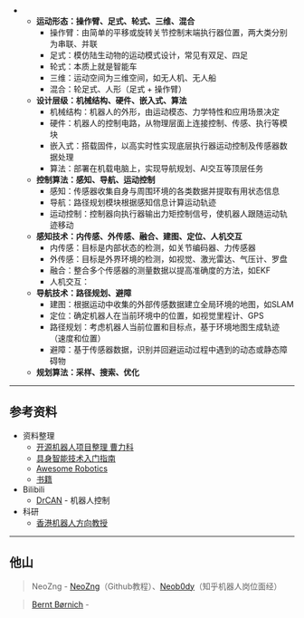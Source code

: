 
+ 
	+ **运动形态：操作臂、足式、轮式、三维、混合**
		+ 操作臂：由简单的平移或旋转关节控制末端执行器位置，两大类分别为串联、并联
		+ 足式：模仿陆生动物的运动模式设计，常见有双足、四足
		+ 轮式：本质上就是智能车
		+ 三维：运动空间为三维空间，如无人机、无人船
		+ 混合：轮足式、人形（足式 + 操作臂）
	+ **设计层级：机械结构、硬件、嵌入式、算法**
		+ 机械结构：机器人的外形，由运动模态、力学特性和应用场景决定
		+ 硬件：机器人的控制电路，从物理层面上连接控制、传感、执行等模块
		+ 嵌入式：搭载固件，以高实时性实现底层执行器运动控制及传感器数据处理
		+ 算法：部署在机载电脑上，实现导航规划、AI交互等顶层任务
	+ **控制算法：感知、导航、运动控制**
		+ 感知：传感器收集自身与周围环境的各类数据并提取有用状态信息
		+ 导航：路径规划模块根据感知信息计算运动轨迹
		+ 运动控制：控制器向执行器输出力矩控制信号，使机器人跟随运动轨迹移动
	+ **感知技术：内传感、外传感、融合、建图、定位、人机交互**
		+ 内传感：目标是内部状态的检测，如关节编码器、力传感器
		+ 外传感：目标是外界环境的检测，如视觉、激光雷达、气压计、罗盘
		+ 融合：整合多个传感器的测量数据以提高准确度的方法，如EKF
		+ 人机交互：
	+ **导航技术：路径规划、避障**
		+ 建图：根据运动中收集的外部传感数据建立全局环境的地图，如SLAM
		+ 定位：确定机器人在当前环境中的位置，如视觉里程计、GPS
		+ 路径规划：考虑机器人当前位置和目标点，基于环境地图生成轨迹（速度和位置）
		+ 避障：基于传感器数据，识别并回避运动过程中遇到的动态或静态障碍物
	+ **规划算法：采样、搜索、优化**









---
## 参考资料

+ 资料整理
	+ [开源机器人项目整理 曹力科](https://www.zhihu.com/question/37075464/answer/888185845)
	+ [具身智能技术入门指南](https://github.com/TianxingChen/Embodied-AI-Guide)
	+ [Awesome Robotics](https://github.com/kiloreux/awesome-robotics)
	+ [书籍](https://zhuanlan.zhihu.com/p/144466970)
+ Bilibili 
	+ [DrCAN](https://space.bilibili.com/230105574) - 机器人控制
+ 科研
	+ [香港机器人方向教授](https://www.zhihu.com/question/634288210/answer/3400224596)



---
## 他山

> NeoZng - [NeoZng](https://github.com/NeoZng)（Github教程）、[Neob0dy](https://www.zhihu.com/people/zengen-38/posts)（知乎机器人岗位面经）


> [Bernt Børnich](https://no.linkedin.com/in/bernt-b%C3%B8rnich-032ba38) - 